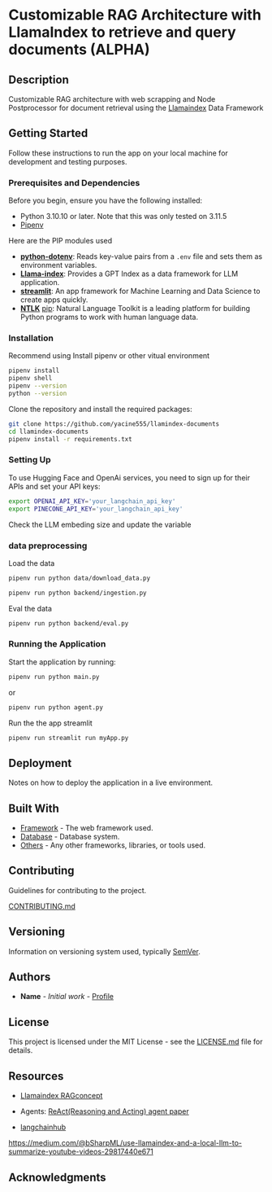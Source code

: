 # Customizable RAG Architecture with LlamaIndex to retrieve and query documents (ALPHA)

## Description

Customizable RAG architecture with web scrapping and Node Postprocessor for document retrieval using the [Llamaindex](https://www.llamaindex.ai/) Data Framework

## Getting Started

Follow these instructions to run the app on your local machine for development and testing purposes.

### Prerequisites and Dependencies

Before you begin, ensure you have the following installed:
- Python 3.10.10 or later. Note that this was only tested on 3.11.5
- [Pipenv](https://pipenv.pypa.io/en/latest/) 


Here are the PIP modules used

- [**python-dotenv**](https://pypi.org/project/python-dotenv/1.0.0/): Reads key-value pairs from a `.env` file and sets them as environment variables.
- [**Llama-index**](https://pypi.org/project/llama-index/0.9.10/): Provides a GPT Index as a data framework for  LLM application.
- [**streamlit**](https://pypi.org/project/streamlit/1.29.0/): An app framework for Machine Learning and Data Science to create apps quickly.
- [**NTLK**](https://www.nltk.org/) [pip](https://pypi.org/project/streamlit/1.29.0/): Natural Language Toolkit is a leading platform for building Python programs to work with human language data.


### Installation

Recommend using Install pipenv or other vitual environment
```bash
pipenv install
pipenv shell
pipenv --version
python --version
```

Clone the repository and install the required packages:

```bash
git clone https://github.com/yacine555/llamindex-documents
cd llamindex-documents
pipenv install -r requirements.txt 
```


### Setting Up

To use Hugging Face and OpenAi services, you need to sign up for their APIs and set your API keys:

```bash
export OPENAI_API_KEY='your_langchain_api_key'
export PINECONE_API_KEY='your_langchain_api_key'
```

Check the LLM embeding size and update the variable


### data preprocessing

Load the data

```bash
pipenv run python data/download_data.py
```

```bash
pipenv run python backend/ingestion.py
```

Eval the data
```bash
pipenv run python backend/eval.py
```

### Running the Application

Start the application by running:

```bash
pipenv run python main.py
```
or
```bash
pipenv run python agent.py
```

Run the the app streamlit
```bash
pipenv run streamlit run myApp.py
```

## Deployment

Notes on how to deploy the application in a live environment.

## Built With

- [Framework](#) - The web framework used.
- [Database](#) - Database system.
- [Others](#) - Any other frameworks, libraries, or tools used.

## Contributing

Guidelines for contributing to the project.

[CONTRIBUTING.md](CONTRIBUTING.md)

## Versioning

Information on versioning system used, typically [SemVer](http://semver.org/).

## Authors

- **Name** - *Initial work* - [Profile](#)

## License

This project is licensed under the MIT License - see the [LICENSE.md](LICENSE.md) file for details.

## Resources
- [Llamaindex RAGconcept](https://docs.llamaindex.ai/en/stable/getting_started/concepts.html)


- Agents: [ReAct(Reasoning and Acting) agent paper](https://arxiv.org/abs/2210.03629)
- [langchainhub](https://smith.langchain.com/hub)

https://medium.com/@bSharpML/use-llamaindex-and-a-local-llm-to-summarize-youtube-videos-29817440e671

## Acknowledgments


